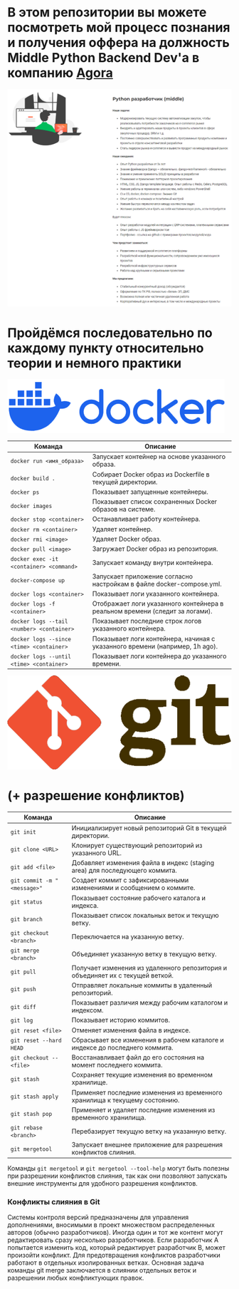 # В этом репозитории вы можете посмотреть мой процесс познания и получения оффера на должность Middle Python Backend Dev'a в компанию <a href="agora.ru"> Agora </a>
![img.png](img%2Fimg.png)


# Пройдёмся последовательно по каждому пункту относительно теории и немного практики

![docker.png](img%2Fdocker.png)

| Команда                   | Описание                                                                  |
|--------------------------|---------------------------------------------------------------------------|
| `docker run <имя_образа>`| Запускает контейнер на основе указанного образа.                        |
| `docker build .`         | Собирает Docker образ из Dockerfile в текущей директории.                |
| `docker ps`              | Показывает запущенные контейнеры.                                        |
| `docker images`          | Показывает список сохраненных Docker образов на системе.                 |
| `docker stop <container>`| Останавливает работу контейнера.                                         |
| `docker rm <container>`  | Удаляет контейнер.                                                       |
| `docker rmi <image>`     | Удаляет Docker образ.                                                     |
| `docker pull <image>`    | Загружает Docker образ из репозитория.                                    |
| `docker exec -it <container> <command>` | Запускает команду внутри контейнера.                            |
| `docker-compose up`      | Запускает приложение согласно настройкам в файле docker-compose.yml.     |
| `docker logs <container>`                | Показывает логи указанного контейнера.                                        |
| `docker logs -f <container>`             | Отображает логи указанного контейнера в реальном времени (следит за логами).  |
| `docker logs --tail <number> <container>`| Показывает последние <number> строк логов указанного контейнера.             |
| `docker logs --since <time> <container>` | Показывает логи контейнера, начиная с указанного времени (например, 1h ago).  |
| `docker logs --until <time> <container>` | Показывает логи контейнера до указанного времени.                             |

![git.png](img%2Fgit.png) 
# (+ разрешение конфликтов)

| Команда                                     | Описание                                                                      |
|---------------------------------------------|-------------------------------------------------------------------------------|
| `git init`                                  | Инициализирует новый репозиторий Git в текущей директории.                   |
| `git clone <URL>`                           | Клонирует существующий репозиторий из указанного URL.                        |
| `git add <file>`                            | Добавляет изменения файла в индекс (staging area) для последующего коммита.  |
| `git commit -m "<message>"`                 | Создает коммит с зафиксированными изменениями и сообщением о коммите.        |
| `git status`                                | Показывает состояние рабочего каталога и индекса.                            |
| `git branch`                                | Показывает список локальных веток и текущую ветку.                           |
| `git checkout <branch>`                     | Переключается на указанную ветку.                                           |
| `git merge <branch>`                        | Объединяет указанную ветку в текущую ветку.                                  |
| `git pull`                                  | Получает изменения из удаленного репозитория и объединяет их с текущей веткой.|
| `git push`                                  | Отправляет локальные коммиты в удаленный репозиторий.                       |
| `git diff`                                  | Показывает различия между рабочим каталогом и индексом.                     |
| `git log`                                   | Показывает историю коммитов.                                                 |
| `git reset <file>`                          | Отменяет изменения файла в индексе.                                          |
| `git reset --hard HEAD`                     | Сбрасывает все изменения в рабочем каталоге и индексе до последнего коммита.|
| `git checkout -- <file>`                    | Восстанавливает файл до его состояния на момент последнего коммита.         |
| `git stash`                                 | Сохраняет текущие изменения во временном хранилище.                          |
| `git stash apply`                           | Применяет последние изменения из временного хранилища к текущему состоянию.  |
| `git stash pop`                             | Применяет и удаляет последние изменения из временного хранилища.             |
| `git rebase <branch>`                       | Перебазирует текущую ветку на указанную ветку.                              |
| `git mergetool`                             | Запускает внешнее приложение для разрешения конфликтов слияния.              |
Команды `git mergetool` и `git mergetool --tool-help` могут быть полезны при разрешении конфликтов слияния, так как они позволяют запускать внешние инструменты для удобного разрешения конфликтов.

### Конфликты слияния в Git
Системы контроля версий предназначены для управления дополнениями, вносимыми в проект множеством распределенных авторов (обычно разработчиков). Иногда один и тот же контент могут редактировать сразу несколько разработчиков. Если разработчик A попытается изменить код, который редактирует разработчик B, может произойти конфликт. Для предотвращения конфликтов разработчики работают в отдельных изолированных ветках. Основная задача команды git merge заключается в слиянии отдельных веток и разрешении любых конфликтующих правок.